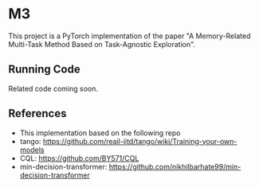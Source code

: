 # M3

This project is a PyTorch implementation of the paper "A Memory-Related Multi-Task Method Based on Task-Agnostic Exploration".


## Running Code
Related code coming soon.



## References
* This implementation based on the following repo
* tango: https://github.com/reail-iitd/tango/wiki/Training-your-own-models
* CQL: https://github.com/BY571/CQL
* min-decision-transformer: https://github.com/nikhilbarhate99/min-decision-transformer

